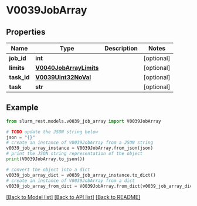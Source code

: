 # V0039JobArray


## Properties

Name | Type | Description | Notes
------------ | ------------- | ------------- | -------------
**job_id** | **int** |  | [optional] 
**limits** | [**V0040JobArrayLimits**](V0040JobArrayLimits.md) |  | [optional] 
**task_id** | [**V0039Uint32NoVal**](V0039Uint32NoVal.md) |  | [optional] 
**task** | **str** |  | [optional] 

## Example

```python
from slurm_rest.models.v0039_job_array import V0039JobArray

# TODO update the JSON string below
json = "{}"
# create an instance of V0039JobArray from a JSON string
v0039_job_array_instance = V0039JobArray.from_json(json)
# print the JSON string representation of the object
print(V0039JobArray.to_json())

# convert the object into a dict
v0039_job_array_dict = v0039_job_array_instance.to_dict()
# create an instance of V0039JobArray from a dict
v0039_job_array_from_dict = V0039JobArray.from_dict(v0039_job_array_dict)
```
[[Back to Model list]](../README.md#documentation-for-models) [[Back to API list]](../README.md#documentation-for-api-endpoints) [[Back to README]](../README.md)


